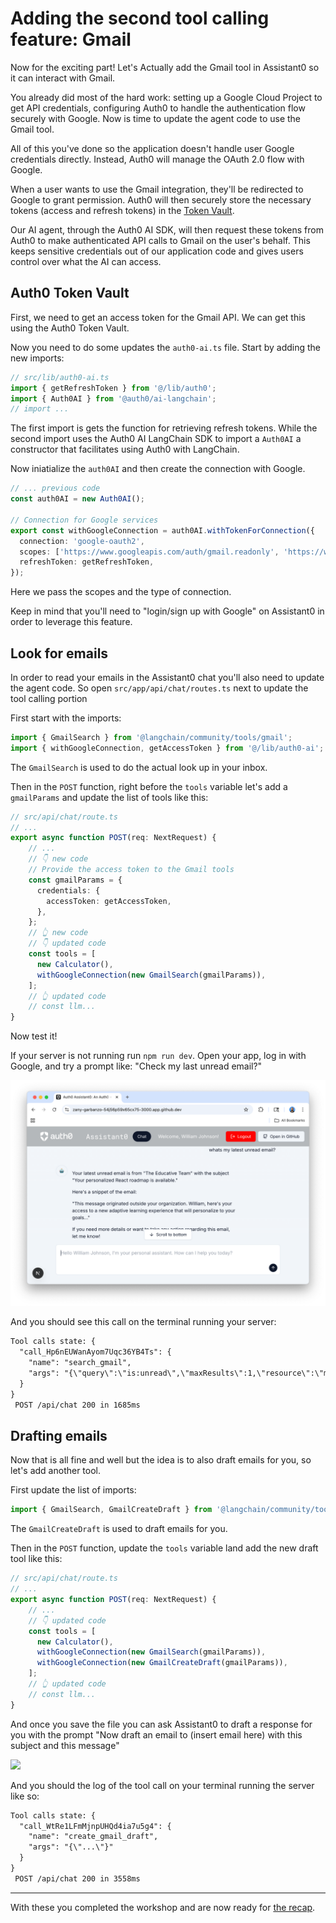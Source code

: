 # Adding the second tool calling feature: Gmail

Now for the exciting part! Let's  Actually add the Gmail tool in Assistant0 so it can interact with Gmail. 

You already did most of the hard work: setting up a Google Cloud Project to get API credentials, configuring Auth0 to handle the authentication flow securely with Google. Now is time to update the agent code to use the Gmail tool.

All of this you've done so the application doesn't handle user Google credentials directly. Instead, Auth0 will manage the OAuth 2.0 flow with Google.

When a user wants to use the Gmail integration, they'll be redirected to Google to grant permission. Auth0 will then securely store the necessary tokens (access and refresh tokens) in the [Token Vault](https://auth0.com/docs/secure/tokens/token-vault).

Our AI agent, through the Auth0 AI SDK, will then request these tokens from Auth0 to make authenticated API calls to Gmail on the user's behalf. This keeps sensitive credentials out of our application code and gives users control over what the AI can access.

## Auth0 Token Vault

First, we need to get an access token for the Gmail API. We can get this using the Auth0 Token Vault.

Now you need to do some updates the `auth0-ai.ts` file. Start by adding the new imports:

```ts
// src/lib/auth0-ai.ts
import { getRefreshToken } from '@/lib/auth0';
import { Auth0AI } from '@auth0/ai-langchain';
// import ...
```

The first import is gets the function for retrieving refresh tokens. While the second import uses the Auth0 AI LangChain SDK to import a `Auth0AI` a constructor that facilitates using Auth0 with LangChain.

Now iniatialize the `auth0AI` and then create the connection with Google.
```ts
// ... previous code
const auth0AI = new Auth0AI();

// Connection for Google services
export const withGoogleConnection = auth0AI.withTokenForConnection({
  connection: 'google-oauth2',
  scopes: ['https://www.googleapis.com/auth/gmail.readonly', 'https://www.googleapis.com/auth/gmail.compose'],
  refreshToken: getRefreshToken,
});
```

Here we pass the scopes and the type of connection.

Keep in mind that you'll need to "login/sign up with Google" on Assistant0 in order to leverage this feature.

## Look for emails

In order to read your emails in the Assistant0 chat you'll also need to update the agent code. So open `src/app/api/chat/routes.ts` next to update the tool calling portion

First start with the imports:

```ts
import { GmailSearch } from '@langchain/community/tools/gmail';
import { withGoogleConnection, getAccessToken } from '@/lib/auth0-ai';
```

The `GmailSearch` is used to do the actual look up in your inbox.

Then in the `POST` function, right before the `tools` variable let's add a `gmailParams` and update the list of tools like this:

```ts
// src/api/chat/route.ts
// ...
export async function POST(req: NextRequest) {
    // ...
    // 👇 new code
    // Provide the access token to the Gmail tools
    const gmailParams = {
      credentials: {
        accessToken: getAccessToken,
      },
    };
    // 👆 new code
    // 👇 updated code
    const tools = [
      new Calculator(),
      withGoogleConnection(new GmailSearch(gmailParams)),
    ];
    // 👆 updated code
    // const llm...
}
```

Now test it!

If your server is not running run `npm run dev`. Open your app, log in with Google, and try a prompt like: "Check my last unread email?"

![](images/10-gmail-tool-call.png)

And you should see this call on the terminal running your server:

```txt
Tool calls state: {
  "call_Hp6nEUWanAyom7Uqc36YB4Ts": {
    "name": "search_gmail",
    "args": "{\"query\":\"is:unread\",\"maxResults\":1,\"resource\":\"messages\"}"
  }
}
 POST /api/chat 200 in 1685ms
```

## Drafting emails

Now that is all fine and well but the idea is to also draft emails for you, so let's add another tool.

First update the list of imports:

```ts
import { GmailSearch, GmailCreateDraft } from '@langchain/community/tools/gmail';
```

The `GmailCreateDraft` is used to draft emails for you.

Then in the `POST` function, update the `tools` variable land add the new draft tool like this:

```ts
// src/api/chat/route.ts
// ...
export async function POST(req: NextRequest) {
    // ...
    // 👇 updated code
    const tools = [
      new Calculator(),
      withGoogleConnection(new GmailSearch(gmailParams)),
      withGoogleConnection(new GmailCreateDraft(gmailParams)),
    ];
    // 👆 updated code
    // const llm...
}
```

And once you save the file you can ask Assistant0 to draft a response for you with the prompt "Now draft an email to (insert email here) with this subject and this message"

![](11-gmail-draft-tool-call.png)

And you should the log of the tool call on your terminal running the server like so:

```txt
Tool calls state: {
  "call_WtRe1LFmMjnpUHQd4ia7u5g4": {
    "name": "create_gmail_draft",
    "args": "{\"...\"}"
  }
}
 POST /api/chat 200 in 3558ms
```

---

With these you completed the workshop and are now ready for [the recap](05-recap.md).
